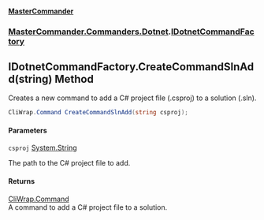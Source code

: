 #### [MasterCommander](MasterCommander.md 'MasterCommander')
### [MasterCommander.Commanders.Dotnet](MasterCommander.Commanders.Dotnet.md 'MasterCommander.Commanders.Dotnet').[IDotnetCommandFactory](IDotnetCommandFactory.md 'MasterCommander.Commanders.Dotnet.IDotnetCommandFactory')

## IDotnetCommandFactory.CreateCommandSlnAdd(string) Method

Creates a new command to add a C# project file (.csproj) to a solution (.sln).

```csharp
CliWrap.Command CreateCommandSlnAdd(string csproj);
```
#### Parameters

<a name='MasterCommander.Commanders.Dotnet.IDotnetCommandFactory.CreateCommandSlnAdd(string).csproj'></a>

`csproj` [System.String](https://docs.microsoft.com/en-us/dotnet/api/System.String 'System.String')

The path to the C# project file to add.

#### Returns
[CliWrap.Command](https://docs.microsoft.com/en-us/dotnet/api/CliWrap.Command 'CliWrap.Command')  
A command to add a C# project file to a solution.